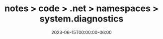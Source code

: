 ---
title: notes > code > .net > namespaces > system.diagnostics
date: 2023-06-15T00:00:00-06:00
draft: false
---
